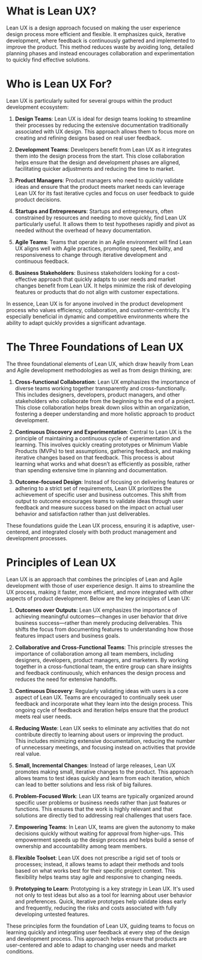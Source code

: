 # What is Lean UX?

Lean UX is a design approach focused on making the user experience design process more efficient and flexible. It emphasizes quick, iterative development, where feedback is continuously gathered and implemented to improve the product. This method reduces waste by avoiding long, detailed planning phases and instead encourages collaboration and experimentation to quickly find effective solutions.



# Who is Lean UX For?

Lean UX is particularly suited for several groups within the product development ecosystem:

1. **Design Teams**: Lean UX is ideal for design teams looking to streamline their processes by reducing the extensive documentation traditionally associated with UX design. This approach allows them to focus more on creating and refining designs based on real user feedback.

2. **Development Teams**: Developers benefit from Lean UX as it integrates them into the design process from the start. This close collaboration helps ensure that the design and development phases are aligned, facilitating quicker adjustments and reducing the time to market.

3. **Product Managers**: Product managers who need to quickly validate ideas and ensure that the product meets market needs can leverage Lean UX for its fast iterative cycles and focus on user feedback to guide product decisions.

4. **Startups and Entrepreneurs**: Startups and entrepreneurs, often constrained by resources and needing to move quickly, find Lean UX particularly useful. It allows them to test hypotheses rapidly and pivot as needed without the overhead of heavy documentation.

5. **Agile Teams**: Teams that operate in an Agile environment will find Lean UX aligns well with Agile practices, promoting speed, flexibility, and responsiveness to change through iterative development and continuous feedback.

6. **Business Stakeholders**: Business stakeholders looking for a cost-effective approach that quickly adapts to user needs and market changes benefit from Lean UX. It helps minimize the risk of developing features or products that do not align with customer expectations.

In essence, Lean UX is for anyone involved in the product development process who values efficiency, collaboration, and customer-centricity. It's especially beneficial in dynamic and competitive environments where the ability to adapt quickly provides a significant advantage.


# The Three Foundations of Lean UX

The three foundational elements of Lean UX, which draw heavily from Lean and Agile development methodologies as well as from design thinking, are:

1. **Cross-functional Collaboration**: Lean UX emphasizes the importance of diverse teams working together transparently and cross-functionally. This includes designers, developers, product managers, and other stakeholders who collaborate from the beginning to the end of a project. This close collaboration helps break down silos within an organization, fostering a deeper understanding and more holistic approach to product development.

2. **Continuous Discovery and Experimentation**: Central to Lean UX is the principle of maintaining a continuous cycle of experimentation and learning. This involves quickly creating prototypes or Minimum Viable Products (MVPs) to test assumptions, gathering feedback, and making iterative changes based on that feedback. This process is about learning what works and what doesn’t as efficiently as possible, rather than spending extensive time in planning and documentation.

3. **Outcome-focused Design**: Instead of focusing on delivering features or adhering to a strict set of requirements, Lean UX prioritizes the achievement of specific user and business outcomes. This shift from output to outcome encourages teams to validate ideas through user feedback and measure success based on the impact on actual user behavior and satisfaction rather than just deliverables.

These foundations guide the Lean UX process, ensuring it is adaptive, user-centered, and integrated closely with both product management and development processes.


# Principles of Lean UX

Lean UX is an approach that combines the principles of Lean and Agile development with those of user experience design. It aims to streamline the UX process, making it faster, more efficient, and more integrated with other aspects of product development. Below are the key principles of Lean UX:

1. **Outcomes over Outputs**: Lean UX emphasizes the importance of achieving meaningful outcomes—changes in user behavior that drive business success—rather than merely producing deliverables. This shifts the focus from documenting features to understanding how those features impact users and business goals.

2. **Collaborative and Cross-Functional Teams**: This principle stresses the importance of collaboration among all team members, including designers, developers, product managers, and marketers. By working together in a cross-functional team, the entire group can share insights and feedback continuously, which enhances the design process and reduces the need for extensive handoffs.

3. **Continuous Discovery**: Regularly validating ideas with users is a core aspect of Lean UX. Teams are encouraged to continually seek user feedback and incorporate what they learn into the design process. This ongoing cycle of feedback and iteration helps ensure that the product meets real user needs.

4. **Reducing Waste**: Lean UX seeks to eliminate any activities that do not contribute directly to learning about users or improving the product. This includes minimizing extensive documentation, reducing the number of unnecessary meetings, and focusing instead on activities that provide real value.

5. **Small, Incremental Changes**: Instead of large releases, Lean UX promotes making small, iterative changes to the product. This approach allows teams to test ideas quickly and learn from each iteration, which can lead to better solutions and less risk of big failures.

6. **Problem-Focused Work**: Lean UX teams are typically organized around specific user problems or business needs rather than just features or functions. This ensures that the work is highly relevant and that solutions are directly tied to addressing real challenges that users face.

7. **Empowering Teams**: In Lean UX, teams are given the autonomy to make decisions quickly without waiting for approval from higher-ups. This empowerment speeds up the design process and helps build a sense of ownership and accountability among team members.

8. **Flexible Toolset**: Lean UX does not prescribe a rigid set of tools or processes; instead, it allows teams to adapt their methods and tools based on what works best for their specific project context. This flexibility helps teams stay agile and responsive to changing needs.

9. **Prototyping to Learn**: Prototyping is a key strategy in Lean UX. It's used not only to test ideas but also as a tool for learning about user behavior and preferences. Quick, iterative prototypes help validate ideas early and frequently, reducing the risks and costs associated with fully developing untested features.

These principles form the foundation of Lean UX, guiding teams to focus on learning quickly and integrating user feedback at every step of the design and development process. This approach helps ensure that products are user-centered and able to adapt to changing user needs and market conditions.



